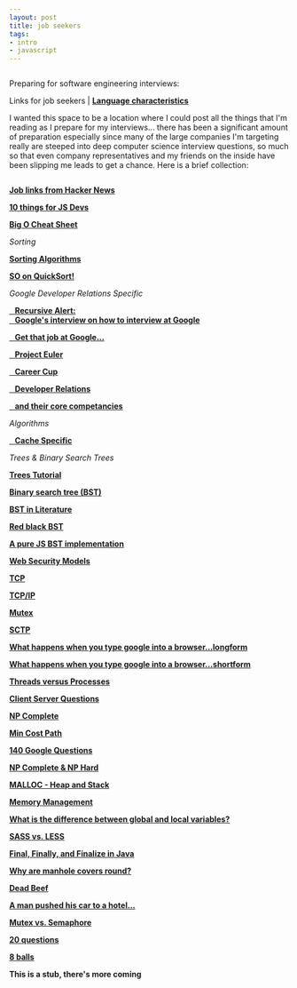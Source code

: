 ```yaml
---
layout: post
title: job seekers
tags:
- intro
- javascript
---
```

<img src="lineof.jpg" alt="">

Preparing for software engineering interviews:

Links for job seekers | **[Language characteristics](/languages "Qualatative Language Characteristics")**

I wanted this space to be a location where I could post all the things that I'm reading as I prepare for my interviews... there has been a significant amount of preparation especially since many of the large companies I'm targeting really are steeped into deep computer science interview questions, so much so that even company representatives and my friends on the inside have been slipping me leads to get a chance. Here is a brief collection:

<img src="imposter.jpg" alt="">

**<a href="https://news.ycombinator.com/item?id=10492086" target="_blank">Job links from Hacker News</a>**

**<a href="https://medium.com/javascript-scene/10-interview-questions-every-javascript-developer-should-know-6fa6bdf5ad95#.sb8fvdn5t" target="_blank">10 things for JS Devs</a>**

**<a href="http://bigocheatsheet.com/" target="_blank">Big O Cheat Sheet</a>**

*Sorting*

**<a href="http://www.sorting-algorithms.com/" target="_blank">Sorting Algorithms</a>**

**<a href="http://cs.stackexchange.com/questions/3/why-is-quicksort-better-than-other-sorting-algorithms-in-practice" target="_blank">SO on QuickSort!</a>**

*Google Developer Relations Specific*

**<a href="http://www.google.com/about/careers/lifeatgoogle/hangout-on-air-tech-interviewing.html" target="_blank"> &nbsp;&nbsp; Recursive Alert: <br> &nbsp;&nbsp; Google's interview on how to interview at Google</a>**

**<a href="http://steve-yegge.blogspot.com/2008/03/get-that-job-at-google.html" target="_blank"> &nbsp;&nbsp; Get that job at Google...</a>**

**<a href="https://projecteuler.net/" target="_blank">&nbsp;&nbsp; Project Euler</a>**

**<a href="http://www.careercup.com" target="_blank">&nbsp;&nbsp; Career Cup</a>**

**<a href="https://medium.com/google-developers/why-do-we-pay-these-people-anyway-d7ed706d6d55" target="_blank">&nbsp;&nbsp; Developer Relations</a>**

**<a href="https://medium.com/google-developers/the-core-competencies-of-developer-relations-f3e1c04c0f5b" target="blank">&nbsp;&nbsp; and their core competancies</a>**

*Algorithms*

**<a href="https://en.wikipedia.org/wiki/Cache_algorithms" target="blank">&nbsp;&nbsp; Cache Specific</a>**

*Trees & Binary Search Trees*

**<a href="http://code.tutsplus.com/articles/data-structures-with-javascript-tree--cms-23393">Trees Tutorial</a>**

**<a href="https://en.wikipedia.org/wiki/Binary_search_tree">Binary search tree (BST)</a>**

**<a href="https://www.cs.princeton.edu/~rs/AlgsDS07/08BinarySearchTrees.pdf">BST in Literature </a>**

**<a href="https://en.wikipedia.org/wiki/Red%E2%80%93black_tree">Red black BST</a>**

**<a href="https://gist.github.com/trevmex/821973" target="_blank">A pure JS BST implementation</a>**

**<a href="http://greendark-team.blogspot.com/2011/04/web-browser-security-models.html" target="_blank">Web Security Models</a>**

**<a href="http://searchnetworking.techtarget.com/definition/TCP" target="_blank">TCP</a>**

**<a href="http://searchnetworking.techtarget.com/definition/TCP-IP">TCP/IP</a>**

**<a href="http://searchnetworking.techtarget.com/definition/mutex" target="_blank">Mutex</a>**

**<a href="http://searchnetworking.techtarget.com/definition/SCTP" target="_blank">SCTP</a>**

**<a href="https://github.com/alex/what-happens-when" target="_blank">What happens when you type google into a browser...longform</a>**

**<a href="http://www.glassdoor.com/Interview/What-happens-when-you-type-www-google-com-in-your-browser-QTN_56396.htm" target="_blank">What happens when you type google into a browser...shortform</a>**

**<a href="http://stackoverflow.com/questions/200469/what-is-the-difference-between-a-process-and-a-thread" target="_blank">Threads versus Processes</a>**

**<a href="http://www.geekinterview.com/Interview-Questions/Networking/Client-Server-Computing" target="_blank">Client Server Questions</a>**

**<a href="http://c2.com/cgi/wiki?NpComplete" target="_blank">NP Complete</a>**

**<a href="" target="_blank"></a>**

**<a href="http://www.geeksforgeeks.org/dynamic-programming-set-6-min-cost-path/" target="_blank">Min Cost Path</a>**

**<a href="http://www.impactinterview.com/2009/10/140-google-interview-questions/" target="_blank">140 Google Questions</a>**

**<a href="http://c2.com/cgi/wiki?NpComplete" target="_blank">NP Complete & NP Hard</a>**

**<a href="http://stackoverflow.com/questions/2308751/what-is-a-memory-heap" target="_blank">MALLOC - Heap and Stack</a>**

**<a href="https://en.wikipedia.org/wiki/Memory_management#HEAP" target="_blank">Memory Management</a>**

**<a href="https://www.google.com/search?q=What%E2%80%99s+the+difference+between+local+and+global+variables%3F&oq=What%E2%80%99s+the+difference+between+local+and+global+variables%3F&aqs=chrome..69i57j0l5.740j0j7&sourceid=chrome&es_sm=91&ie=UTF-8" target="_blank">What is the difference between global and local variables?</a>**

**<a href="https://gist.github.com/chriseppstein/674726" target="_blank">SASS vs. LESS</a>**

**<a href="http://stackoverflow.com/questions/7814688/in-java-what-purpose-do-the-keywords-final-finally-and-finalize-fulfil" target="_blank">Final, Finally, and Finalize in Java</a>**

**<a href="https://www.google.com/search?q=Why+are+manhole+covers+round&oq=Why+are+manhole+covers+round&aqs=chrome..69i57j5.680j0j7&sourceid=chrome&es_sm=91&ie=UTF-8" target="_blank">Why are manhole covers round?</a>**

**<a href="http://stackoverflow.com/questions/2907262/what-does-dead-beef-mean" target="_blank">Dead Beef</a>**

**<a href="https://www.quora.com/A-man-pushed-his-car-to-a-hotel-and-lost-his-fortune-What-happened" target="_blank">A man pushed his car to a hotel...</a>**

**<a href="http://jacopretorius.net/2010/12/google-interview-questions-and-answers.html" target="_blank">Mutex vs. Semaphore</a>**

**<a href="http://www.mba-online-program.com/20-interview-questions-you%E2%80%99ll-be-asked-at-google" target="_blank">20 questions</a>**

**<a href="http://www.mytechinterviews.com/8-identical-balls-problem" target="_blank">8 balls</a>**

**<a href="" target="_blank"></a>**

**<a href="" target="_blank"></a>**

**<a href="" target="_blank"></a>**

**<a href="" target="_blank"></a>**



<!--

Why do you want to work at GitHub?  

I want to work at Github because I believe heavily in open source as a method for the best versions of software to come forward. I'm fascinated with open and closed version control for non-software associations.

Why Client Applications?

I want to work specifically for Ecosystems because I believe that Atom and Electron will empower really new and interesting applications and companies and I want to help them achieve their goals. I have been interested in changing the tools we use while solving problems even before I was a software engineer, I've worked in novel renewable energy systems with no established inventories of parts -> we had to make our own solutions and each version of what we had was documented so we could continue to improve. Ben's description of what is needed for E.C.E. spoke to me directly, I would love to implement 1-2 week long projects to address bugs and needs in Atom, features that have been lost while staff works on deep seated issues, I think it's a perfect opportunity to learn the codebase and satisfy my own diverse interests and multi-threaded nature.

I really got into IDEs and framework design when working on a React Native project. The framework was so new we got an opportunity to give feedback to the architects, call for more documentation, and make our own, in the form of blogs, stack overflow, and github issues. I like documenting code and sharing examples as much as coding and figuring out issues themselves. I got a twitter account the day after Github Universe specifically to tweet at software companies and would enjoy crafting and sending out public communication. I would not use it as a personal platform.

Languages?

I am a JavaScript web engineer first and foremost. I love everything about it, it's quirks and asychronicity, and it's role as gatekeeper to the web. I also have experience (HTML, CSS), C++, Ruby, and statistics packages. I have dug out my college C++ book and have been reviewing it. I have read Objective-C as part of my work with React Native but not used it, Swift, C, or C# extensively.

Testing.

I am aware of testing, profiling and debugging techniques but are admittedly my weakness and I am eager to address this. I have used JavaScript framework testing suites such as Mocha, Chai, Jasmine, and really like Tape. Not used CI or BugSnag. I use DevTools.

API design experience.

I have worked with many different API based protocols and some of my favorites are Firebase, Youtube, and sources of information such as Wikipedia and Sports Statistics Reference sites. Other than this role, I'm mainly interested in roles working on large APIs and developer advocacy.

Bonus:

I have used Mac, Windows, and Linux extensively. I was an un-opinioned Windows user until college began, then switched over to Ubuntu Linux for college, graduate school, and the 4 years following (10 years). I recently started using Mac when I began to learn JavaScript. Electron really speaks to me because I would love to make desktop applications (and help make) across the three platforms.

How do you work in teams?

I am most comfortable with teamwork. I believe collaboration on programming and life is valuable and saves time. Within groups I believe it's important to work your strengths and address your weaknesses within reason. I typically take leadership roles when needed and high risk-reward endeavors when afforded.

What size team do you normally work with?

3-4 most commonly. I have worked in office, remote, and on-call for engineering projects. I believe that I would only ask people to do what I was willing and able to do myself. I believe in direct and open communication.

Do you find it difficult to give/receive edits?

Nope. As someone who has had to re-write his master's thesis over the course of a year to graduate, I deeply respect the style guide and the team process and will never allow my opinion or edits to undermine the greater good of working together.

What is your position on Open Source.

I want to work at Github because I believe heavily in open source as a method for the best versions of software to come forward. I believe it is a very difficult game to get into and the barriers that exist mirror that most of society has: wealth, privilege, & hierarchy but rather than society, the walls have the potential to come down much faster and I believe will.

-->

**This is a stub, there's more coming**
